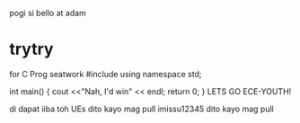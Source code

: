 pogi si bello at adam
# trytry
for C Prog seatwork
#include <iostream>
using namespace std;

int main()
{
cout <<"Nah, I'd win" << endl;
return 0;
}
LETS GO ECE-YOUTH!

di dapat iiba toh
UEs
dito kayo mag pull
imissu12345
dito kayo mag pull

